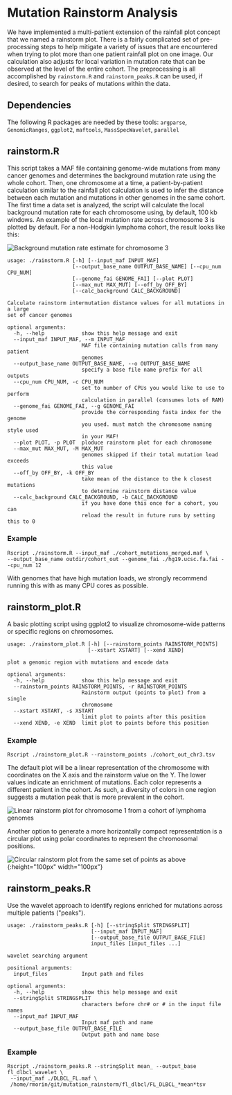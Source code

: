 # Mutation Rainstorm Analysis
We have implemented a multi-patient extension of the rainfall plot concept that we named a rainstorm plot. There is a fairly complicated set of pre-processing steps to help mitigate a variety of issues that are encountered when trying to plot more than one patient rainfall plot on one image. Our calculation also adjusts for local variation in mutation rate that can be observed at the level of the entire cohort. The preprocessing is all accomplished by ```rainstorm.R``` and ```rainstorm_peaks.R``` can be used, if desired, to search for peaks of mutations within the data. 

## Dependencies
The following R packages are needed by these tools:
```argparse```, ```GenomicRanges```, ```ggplot2```, ```maftools```, ```MassSpecWavelet```, ```parallel```

## rainstorm.R 
This script takes a MAF file containing genome-wide mutations from many cancer genomes and determines the background mutation rate using the whole cohort. Then, one chromosome at a time, a patient-by-patient calculation similar to the rainfall plot calculation is used to infer the distance between each mutation and mutations in other genomes in the same cohort. The first time a data set is analyzed, the script will calculate the local background mutation rate for each chromosome using, by default, 100 kb windows. An example of the local mutation rate across chromosome 3 is plotted by default. For a non-Hodgkin lymphoma cohort, the result looks like this:

![Background mutation rate estimate for chromosome 3](images/FL_DLBCL_chr3_background.png)


```
usage: ./rainstorm.R [-h] [--input_maf INPUT_MAF]
                     [--output_base_name OUTPUT_BASE_NAME] [--cpu_num CPU_NUM]
                     [--genome_fai GENOME_FAI] [--plot PLOT]
                     [--max_mut MAX_MUT] [--off_by OFF_BY]
                     [--calc_background CALC_BACKGROUND]

Calculate rainstorm intermutation distance values for all mutations in a large
set of cancer genomes

optional arguments:
  -h, --help            show this help message and exit
  --input_maf INPUT_MAF, --m INPUT_MAF
                        MAF file containing mutation calls from many patient
                        genomes
  --output_base_name OUTPUT_BASE_NAME, --o OUTPUT_BASE_NAME
                        specify a base file name prefix for all outputs
  --cpu_num CPU_NUM, -c CPU_NUM
                        set to number of CPUs you would like to use to perform
                        calculation in parallel (consumes lots of RAM)
  --genome_fai GENOME_FAI, --g GENOME_FAI
                        provide the corresponding fasta index for the genome
                        you used. must match the chromosome naming style used
                        in your MAF!
  --plot PLOT, -p PLOT  ploduce rainstorm plot for each chromosome
  --max_mut MAX_MUT, -M MAX_MUT
                        genomes skipped if their total mutation load exceeds
                        this value
  --off_by OFF_BY, -k OFF_BY
                        take mean of the distance to the k closest mutations
                        to determine rainstorm distance value
  --calc_background CALC_BACKGROUND, -b CALC_BACKGROUND
                        if you have done this once for a cohort, you can
                        reload the result in future runs by setting this to 0

```
### Example
```
Rscript ./rainstorm.R --input_maf ./cohort_mutations_merged.maf \
--output_base_name outdir/cohort_out --genome_fai ./hg19.ucsc.fa.fai --cpu_num 12
```
With genomes that have high mutation loads, we strongly recommend running this with as many CPU cores as possible.

## rainstorm_plot.R 
A basic plotting script using ggplot2 to visualize chromosome-wide patterns or specific regions on chromosomes.

```
usage: ./rainstorm_plot.R [-h] [--rainstorm_points RAINSTORM_POINTS]
                          [--xstart XSTART] [--xend XEND]

plot a genomic region with mutations and encode data

optional arguments:
  -h, --help            show this help message and exit
  --rainstorm_points RAINSTORM_POINTS, -r RAINSTORM_POINTS
                        Rainstorm output (points to plot) from a single
                        chromosome
  --xstart XSTART, -s XSTART
                        limit plot to points after this position
  --xend XEND, -e XEND  limit plot to points before this position
```
### Example
```
Rscript ./rainstorm_plot.R --rainstorm_points ./cohort_out_chr3.tsv
```
The default plot will be a linear representation of the chromosome with coordinates on the X axis and the rainstorm value on the Y. The lower values indicate an enrichment of mutations. Each color represents a different patient in the cohort. As such, a diversity of colors in one region suggests a mutation peak that is more prevalent in the cohort. 

![Linear rainstorm plot for chromosome 1 from a cohort of lymphoma genomes](images/FL_DLBCL_rainstorm_k_4_mean_1linear_single.png)

Another option to generate a more horizontally compact representation is a circular plot using polar coordinates to represent the chromosomal positions.

![Circular rainstorm plot from the same set of points as above](images/FL_DLBCL_rainstorm_k_4_mean_1circular_single.png){:height="100px" width="100px"}
## rainstorm_peaks.R
Use the wavelet approach to identify regions enriched for mutations across multiple patients ("peaks").

```
usage: ./rainstorm_peaks.R [-h] [--stringSplit STRINGSPLIT]
                           [--input_maf INPUT_MAF]
                           [--output_base_file OUTPUT_BASE_FILE]
                           input_files [input_files ...]

wavelet searching argument

positional arguments:
  input_files           Input path and files

optional arguments:
  -h, --help            show this help message and exit
  --stringSplit STRINGSPLIT
                        characters before chr# or # in the input file names
  --input_maf INPUT_MAF
                        Input maf path and name
  --output_base_file OUTPUT_BASE_FILE
                        Output path and name base
```

### Example
```
Rscript ./rainstorm_peaks.R --stringSplit mean_ --output_base fl_dlbcl_wavelet \
 --input_maf ./DLBCL_FL.maf \
 /home/rmorin/git/mutation_rainstorm/fl_dlbcl/FL_DLBCL_*mean*tsv
```
